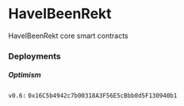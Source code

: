 # HaveIBeenRekt
HaveIBeenRekt core smart contracts

### Deployments

##### Optimism
`v0.6:`   `0x16C5b4942c7b00318A3F56E5cBbb0d5F130940b1`
